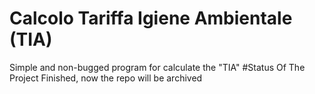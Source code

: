 # Calcolo Tariffa Igiene Ambientale (TIA)
Simple and non-bugged program for calculate the "TIA"
#Status Of The Project
Finished, now the repo will be archived
